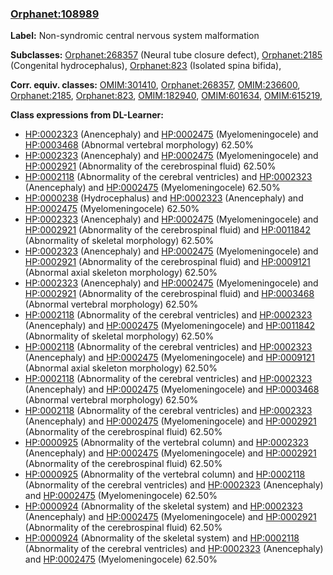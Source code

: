 
### [Orphanet:108989](http://www.orpha.net/ORDO/Orphanet_108989)
**Label:** Non-syndromic central nervous system malformation

**Subclasses:** [Orphanet:268357](http://www.orpha.net/ORDO/Orphanet_268357) (Neural tube closure defect), [Orphanet:2185](http://www.orpha.net/ORDO/Orphanet_2185) (Congenital hydrocephalus), [Orphanet:823](http://www.orpha.net/ORDO/Orphanet_823) (Isolated spina bifida), 

**Corr. equiv. classes:** [OMIM:301410](http://purl.obolibrary.org/obo/OMIM_301410), [Orphanet:268357](http://www.orpha.net/ORDO/Orphanet_268357), [OMIM:236600](http://purl.obolibrary.org/obo/OMIM_236600), [Orphanet:2185](http://www.orpha.net/ORDO/Orphanet_2185), [Orphanet:823](http://www.orpha.net/ORDO/Orphanet_823), [OMIM:182940](http://purl.obolibrary.org/obo/OMIM_182940), [OMIM:601634](http://purl.obolibrary.org/obo/OMIM_601634), [OMIM:615219](http://purl.obolibrary.org/obo/OMIM_615219), 

**Class expressions from DL-Learner:**

- [HP:0002323](http://purl.obolibrary.org/obo/HP_0002323) (Anencephaly) and [HP:0002475](http://purl.obolibrary.org/obo/HP_0002475) (Myelomeningocele) and [HP:0003468](http://purl.obolibrary.org/obo/HP_0003468) (Abnormal vertebral morphology) 62.50%
- [HP:0002323](http://purl.obolibrary.org/obo/HP_0002323) (Anencephaly) and [HP:0002475](http://purl.obolibrary.org/obo/HP_0002475) (Myelomeningocele) and [HP:0002921](http://purl.obolibrary.org/obo/HP_0002921) (Abnormality of the cerebrospinal fluid) 62.50%
- [HP:0002118](http://purl.obolibrary.org/obo/HP_0002118) (Abnormality of the cerebral ventricles) and [HP:0002323](http://purl.obolibrary.org/obo/HP_0002323) (Anencephaly) and [HP:0002475](http://purl.obolibrary.org/obo/HP_0002475) (Myelomeningocele) 62.50%
- [HP:0000238](http://purl.obolibrary.org/obo/HP_0000238) (Hydrocephalus) and [HP:0002323](http://purl.obolibrary.org/obo/HP_0002323) (Anencephaly) and [HP:0002475](http://purl.obolibrary.org/obo/HP_0002475) (Myelomeningocele) 62.50%
- [HP:0002323](http://purl.obolibrary.org/obo/HP_0002323) (Anencephaly) and [HP:0002475](http://purl.obolibrary.org/obo/HP_0002475) (Myelomeningocele) and [HP:0002921](http://purl.obolibrary.org/obo/HP_0002921) (Abnormality of the cerebrospinal fluid) and [HP:0011842](http://purl.obolibrary.org/obo/HP_0011842) (Abnormality of skeletal morphology) 62.50%
- [HP:0002323](http://purl.obolibrary.org/obo/HP_0002323) (Anencephaly) and [HP:0002475](http://purl.obolibrary.org/obo/HP_0002475) (Myelomeningocele) and [HP:0002921](http://purl.obolibrary.org/obo/HP_0002921) (Abnormality of the cerebrospinal fluid) and [HP:0009121](http://purl.obolibrary.org/obo/HP_0009121) (Abnormal axial skeleton morphology) 62.50%
- [HP:0002323](http://purl.obolibrary.org/obo/HP_0002323) (Anencephaly) and [HP:0002475](http://purl.obolibrary.org/obo/HP_0002475) (Myelomeningocele) and [HP:0002921](http://purl.obolibrary.org/obo/HP_0002921) (Abnormality of the cerebrospinal fluid) and [HP:0003468](http://purl.obolibrary.org/obo/HP_0003468) (Abnormal vertebral morphology) 62.50%
- [HP:0002118](http://purl.obolibrary.org/obo/HP_0002118) (Abnormality of the cerebral ventricles) and [HP:0002323](http://purl.obolibrary.org/obo/HP_0002323) (Anencephaly) and [HP:0002475](http://purl.obolibrary.org/obo/HP_0002475) (Myelomeningocele) and [HP:0011842](http://purl.obolibrary.org/obo/HP_0011842) (Abnormality of skeletal morphology) 62.50%
- [HP:0002118](http://purl.obolibrary.org/obo/HP_0002118) (Abnormality of the cerebral ventricles) and [HP:0002323](http://purl.obolibrary.org/obo/HP_0002323) (Anencephaly) and [HP:0002475](http://purl.obolibrary.org/obo/HP_0002475) (Myelomeningocele) and [HP:0009121](http://purl.obolibrary.org/obo/HP_0009121) (Abnormal axial skeleton morphology) 62.50%
- [HP:0002118](http://purl.obolibrary.org/obo/HP_0002118) (Abnormality of the cerebral ventricles) and [HP:0002323](http://purl.obolibrary.org/obo/HP_0002323) (Anencephaly) and [HP:0002475](http://purl.obolibrary.org/obo/HP_0002475) (Myelomeningocele) and [HP:0003468](http://purl.obolibrary.org/obo/HP_0003468) (Abnormal vertebral morphology) 62.50%
- [HP:0002118](http://purl.obolibrary.org/obo/HP_0002118) (Abnormality of the cerebral ventricles) and [HP:0002323](http://purl.obolibrary.org/obo/HP_0002323) (Anencephaly) and [HP:0002475](http://purl.obolibrary.org/obo/HP_0002475) (Myelomeningocele) and [HP:0002921](http://purl.obolibrary.org/obo/HP_0002921) (Abnormality of the cerebrospinal fluid) 62.50%
- [HP:0000925](http://purl.obolibrary.org/obo/HP_0000925) (Abnormality of the vertebral column) and [HP:0002323](http://purl.obolibrary.org/obo/HP_0002323) (Anencephaly) and [HP:0002475](http://purl.obolibrary.org/obo/HP_0002475) (Myelomeningocele) and [HP:0002921](http://purl.obolibrary.org/obo/HP_0002921) (Abnormality of the cerebrospinal fluid) 62.50%
- [HP:0000925](http://purl.obolibrary.org/obo/HP_0000925) (Abnormality of the vertebral column) and [HP:0002118](http://purl.obolibrary.org/obo/HP_0002118) (Abnormality of the cerebral ventricles) and [HP:0002323](http://purl.obolibrary.org/obo/HP_0002323) (Anencephaly) and [HP:0002475](http://purl.obolibrary.org/obo/HP_0002475) (Myelomeningocele) 62.50%
- [HP:0000924](http://purl.obolibrary.org/obo/HP_0000924) (Abnormality of the skeletal system) and [HP:0002323](http://purl.obolibrary.org/obo/HP_0002323) (Anencephaly) and [HP:0002475](http://purl.obolibrary.org/obo/HP_0002475) (Myelomeningocele) and [HP:0002921](http://purl.obolibrary.org/obo/HP_0002921) (Abnormality of the cerebrospinal fluid) 62.50%
- [HP:0000924](http://purl.obolibrary.org/obo/HP_0000924) (Abnormality of the skeletal system) and [HP:0002118](http://purl.obolibrary.org/obo/HP_0002118) (Abnormality of the cerebral ventricles) and [HP:0002323](http://purl.obolibrary.org/obo/HP_0002323) (Anencephaly) and [HP:0002475](http://purl.obolibrary.org/obo/HP_0002475) (Myelomeningocele) 62.50%



